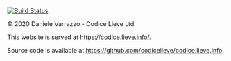 [![Build Status](https://travis-ci.org/codicelieve/codice.lieve.info.svg?branch=release)](https://travis-ci.org/codicelieve/codice.lieve.info)

© 2020 Daniele Varrazzo - Codice Lieve Ltd.

This website is served at https://codice.lieve.info/.

Source code is available at https://github.com/codicelieve/codice.lieve.info.
